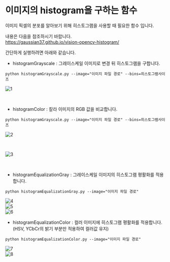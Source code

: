 # 이미지의 histogram을  구하는 함수

이미지 픽셀의 분포를 알아보기 위해 히스토그램을 사용할 때 필요한 함수 입니다.

내용은 다음을 참조하시기 바랍니다. <br>
https://gaussian37.github.io/vision-opencv-histogram/

간단하게 실행하려면 아래와 같습니다.

+ histogramGrayscale : 그레이스케일 이미지로 변경 뒤 히스토그램을 구합니다.

```  
python histogramGrayscale.py --image="이미지 파일 경로" --bins=히스토그램사이즈
```

![1](assets/histgray.png)

<br>

+ histogramColor : 칼라 이미지의 RGB 값을 비교합니다.

```
python histogramGrayscale.py --image="이미지 파일 경로" --bins=히스토그램사이즈
```

![2](assets/colorhist.png)

<br>

![3](assets/colorhist2.png)

<br>

+ histogramEqualizationGray : 그레이스케일 이미지의 히스토그램 평활화를 적용합니다.

```
python histogramEqualizationGray.py --image="이미지 파일 경로" 
```

![4](assets/src1.PNG) <br>
![5](assets/dst1.PNG) <br>
![6](assets/grayscaleHistLenaImage.png) <br>

+ histogramEqualizationColor : 컬러 이미지에 히스토그램 평활화를 적용합니다. (HSV, YCbCr의 밝기 부분만 적용하여 컬러값 유지) 

```
python histogramEqualizationColor.py --image="이미지 파일 경로" 
```

![7](assets/hsvDst.PNG) <br>
![8](assets/ycbcrDst.PNG) <br>
